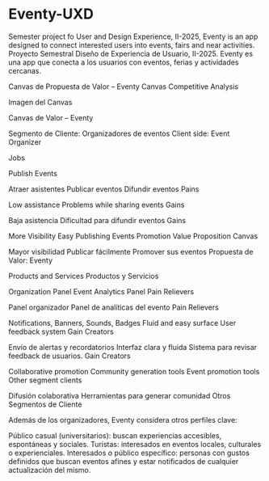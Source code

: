 # Eventy-UXD
Semester project fo User and Design Experience, II-2025, Eventy is an app designed to connect interested users into events, fairs and near activities.
Proyecto Semestral Diseño de Experiencia de Usuario, II-2025. Eventy es una app que conecta a los usuarios con eventos, ferias y actividades cercanas. 


Canvas de Propuesta de Valor – Eventy
Canvas Competitive Analysis

Imagen del Canvas

Canvas de Valor – Eventy

Segmento de Cliente: Organizadores de eventos
Client side: Event Organizer

Jobs

Publish Events

Atraer asistentes
Publicar eventos
Difundir eventos
Pains

Low assistance
Problems while sharing events
Gains

Baja asistencia
Dificultad para difundir eventos
Gains

More Visibility
Easy Publishing
Events Promotion
Value Proposition Canvas

Mayor visibilidad
Publicar fácilmente
Promover sus eventos
Propuesta de Valor: Eventy

Products and Services
Productos y Servicios

Organization Panel
Event Analytics Panel
Pain Relievers

Panel organizador
Panel de analíticas del evento
Pain Relievers

Notifications, Banners, Sounds, Badges
Fluid and easy surface
User feedback system
Gain Creators

Envío de alertas y recordatorios
Interfaz clara y fluida
Sistema para revisar feedback de usuarios.
Gain Creators

Collaborative promotion
Community generation tools
Event promotion tools
Other segment clients

Difusión colaborativa
Herramientas para generar comunidad
Otros Segmentos de Cliente

Además de los organizadores, Eventy considera otros perfiles clave:

Público casual (universitarios): buscan experiencias accesibles, espontáneas y sociales.
Turistas: interesados en eventos locales, culturales o experienciales.
Interesados o público específico: personas con gustos definidos que buscan eventos afines y estar notificados de cualquier actualización del mismo.





